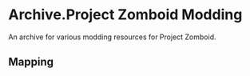 # Archive.Project Zomboid Modding
An archive for various modding resources for Project Zomboid.

## Mapping
